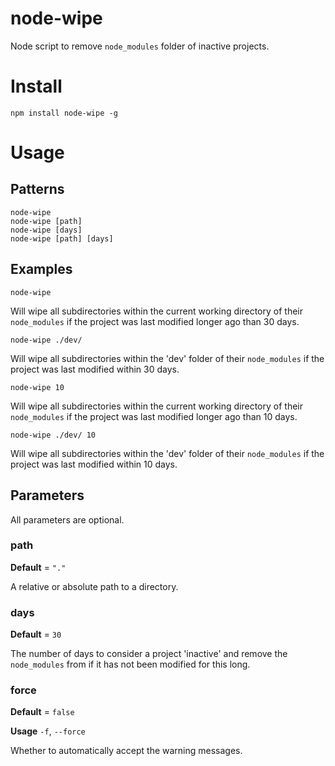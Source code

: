 # node-wipe
Node script to remove `node_modules` folder of inactive projects.

# Install
```shell
npm install node-wipe -g
```

# Usage
## Patterns
````shell
node-wipe
node-wipe [path]
node-wipe [days]
node-wipe [path] [days]
````
## Examples
`node-wipe`

Will wipe all subdirectories within the current working directory of their `node_modules` if the project was last modified longer ago than 30 days.

`node-wipe ./dev/`

Will wipe all subdirectories within the 'dev' folder of their `node_modules` if the project was last modified within 30 days.

`node-wipe 10`

Will wipe all subdirectories within the current working directory of their `node_modules` if the project was last modified longer ago than 10 days.

`node-wipe ./dev/ 10`

Will wipe all subdirectories within the 'dev' folder of their `node_modules` if the project was last modified within 10 days.

## Parameters
All parameters are optional.

### path
__Default__ = `"."`

A relative or absolute path to a directory.

### days
__Default__ = `30`

The number of days to consider a project 'inactive' and remove the `node_modules` from if it has not been modified for this long.

### force
__Default__ = `false`

__Usage__ `-f`, `--force`

Whether to automatically accept the warning messages.
